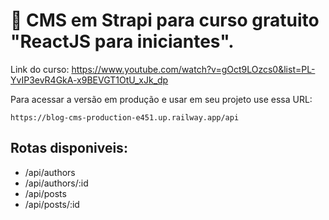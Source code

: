 # 🚀 CMS em Strapi para curso gratuito "ReactJS para iniciantes".

Link do curso: https://www.youtube.com/watch?v=gOct9LOzcs0&list=PL-YvIP3evR4GkA-x9BEVGT1OtU_xJk_dp


Para acessar a versão em produção e usar em seu projeto use essa URL:

`https://blog-cms-production-e451.up.railway.app/api`

## Rotas disponiveis:

- /api/authors
- /api/authors/:id
- /api/posts
- /api/posts/:id
